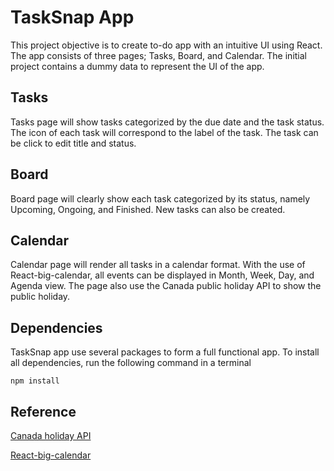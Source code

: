 # TaskSnap App
This project objective is to create to-do app with an intuitive UI using React. The app consists of three pages; Tasks, Board, and Calendar. The initial project contains a dummy data to represent the UI of the app.

## Tasks
Tasks page will show tasks categorized by the due date and the task status. The icon of each task will correspond to the label of the task. The task can be click to edit title and status.

## Board
Board page will clearly show each task categorized by its status, namely Upcoming, Ongoing, and Finished. New tasks can also be created.

## Calendar
Calendar page will render all tasks in a calendar format. With the use of React-big-calendar, all events can be displayed in Month, Week, Day, and Agenda view. The page also use the Canada public holiday API to show the public holiday.

## Dependencies
TaskSnap app use several packages to form a full functional app. To install all dependencies, run the following command in a terminal
```
npm install
```

## Reference
[Canada holiday API](https://canada-holidays.ca/api)

[React-big-calendar](https://github.com/jquense/react-big-calendar)

